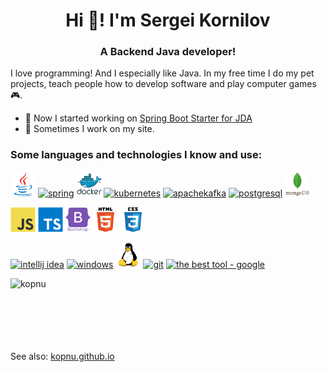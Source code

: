<h1 align="center">Hi 👋! I'm Sergei Kornilov</h1>
<h3 align="center">A Backend Java developer!</h3>

I love programming! And I especially like Java. In my free time I do my pet projects, teach people how to develop software and play computer games 🎮.

* 🔸 Now I started working on [Spring Boot Starter for JDA](https://github.com/Kopnu/spring-boot-starter-jda)
* 🔹 Sometimes I work on my site. 

<h3 align="left">Some languages and technologies I know and use:</h3>

<p align="left">
    <a href="https://www.java.com" target="_blank"><img src="https://raw.githubusercontent.com/devicons/devicon/master/icons/java/java-original.svg" alt="java"width="40" height="40" /></a>
    <a href="https://www.docker.com/" target="_blank"><img src="https://cdn.jsdelivr.net/gh/devicons/devicon/icons/spring/spring-original-wordmark.svg"alt="spring" width="40" height="40" /></a>
    <a href="https://www.docker.com/" target="_blank"><img src="https://raw.githubusercontent.com/devicons/devicon/master/icons/docker/docker-original-wordmark.svg"alt="docker" width="40" height="40" /></a>
    <a href="https://www.docker.com/" target="_blank"><img src="https://raw.githubusercontent.com/jmnote/z-icons/master/svg/kubernetes.svg"alt="kubernetes" width="40" height="40" /></a>
    <a href="https://www.docker.com/" target="_blank"><img src="https://cdn.jsdelivr.net/gh/devicons/devicon/icons/apachekafka/apachekafka-original.svg"alt="apachekafka" width="40" height="40" /></a>
    <a href="https://www.docker.com/" target="_blank"><img src="https://cdn.jsdelivr.net/gh/devicons/devicon/icons/postgresql/postgresql-original-wordmark.svg"alt="postgresql" width="40" height="40" /></a>
    <a href="https://www.mongodb.com/" target="_blank"><img src="https://raw.githubusercontent.com/devicons/devicon/master/icons/mongodb/mongodb-original-wordmark.svg"alt="docker" width="40" height="40" /></a>
</p>
<p align="left">
    <a href="https://developer.mozilla.org/en-US/docs/Web/JavaScript" target="_blank"><img src="https://raw.githubusercontent.com/devicons/devicon/master/icons/javascript/javascript-original.svg"alt="javascript" width="40" height="40" /></a>
    <a href="https://www.typescriptlang.org/" target="_blank"><img src="https://raw.githubusercontent.com/devicons/devicon/master/icons/typescript/typescript-original.svg"alt="typescript" width="40" height="40" /></a>
    <a href="https://getbootstrap.com" target="_blank"><img src="https://raw.githubusercontent.com/devicons/devicon/master/icons/bootstrap/bootstrap-plain-wordmark.svg"alt="bootstrap" width="40" height="40" /></a>
    <a href="https://www.w3.org/html/" target="_blank"><img src="https://raw.githubusercontent.com/devicons/devicon/master/icons/html5/html5-original-wordmark.svg"alt="html5" width="40" height="40" /></a>
    <a href="https://www.w3schools.com/css/" target="_blank"><img src="https://raw.githubusercontent.com/devicons/devicon/master/icons/css3/css3-original-wordmark.svg"alt="css3" width="40" height="40" /></a>
</p>
<p align="left">
    <a href="https://www.linux.org/" target="_blank"><img src="https://cdn.jsdelivr.net/gh/devicons/devicon/icons/intellij/intellij-original.svg"alt="intellij idea" width="40" height="40" /></a>
    <a href="https://www.linux.org/" target="_blank"><img src="https://cdn.jsdelivr.net/gh/devicons/devicon/icons/windows8/windows8-original.svg"alt="windows" width="40" height="40" /></a>
    <a href="https://www.linux.org/" target="_blank"><img src="https://raw.githubusercontent.com/devicons/devicon/master/icons/linux/linux-original.svg"alt="linux" width="40" height="40" /></a>
    <a href="https://git-scm.com/" target="_blank"><img src="https://www.vectorlogo.zone/logos/git-scm/git-scm-icon.svg" alt="git" width="40" height="40" /></a>
    <a href="https://git-scm.com/" target="_blank"><img src="https://raw.githubusercontent.com/jmnote/z-icons/master/svg/google.svg" alt="the best tool - google" width="40" height="40" /></a>
</p>

<!--<p align="left"> <a href="https://github.com/ryo-ma/github-profile-trophy"><img src="https://github-profile-trophy.vercel.app/?username=kopnu" alt="kopnu" /></a> </p>

<p>&nbsp;<img align="center" src="https://github-readme-stats.vercel.app/api?username=kopnu&show_icons=true&theme=dark&locale=en" alt="kopnu" /></p>-->

<p><img align="left" src="https://github-readme-stats.vercel.app/api/top-langs?username=kopnu&show_icons=true&theme=dark&locale=en&layout=compact" alt="kopnu"/></p>

<br><br><br><br><br><br>

See also: [kopnu.github.io](https://kopnu.github.io)
